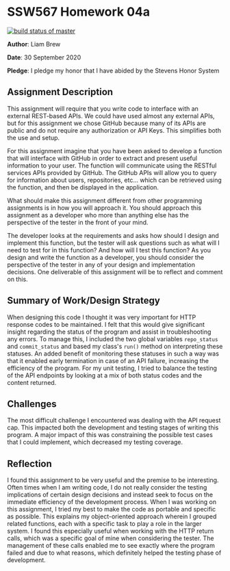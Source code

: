 # SSW567 Homework 04a

[![build status of master](https://travis-ci.org/Liam-Brew/GitHubApi567.svg?branch=master)](https://travis-ci.org/Liam-Brew/GitHubApi567)

**Author**: Liam Brew

**Date**: 30 September 2020

**Pledge**: I pledge my honor that I have abided by the Stevens Honor System

## Assignment Description

This assignment will require that you write code to interface with an external REST-based APIs.   We could have used almost any external APIs, but for this assignment we chose GitHub because many of its APIs are public and do not require any authorization or API Keys.   This simplifies both the use and setup.


For this assignment imagine that you have been asked to develop a function that will interface with GitHub in order to extract and present useful information to your user. The function will communicate using the RESTful services APIs provided by GitHub. The GitHub APIs will allow you to query for information about users, repositories, etc... which can be retrieved using the function, and then be displayed in the application.

What should make this assignment different from other programming assignments is in how you will approach it.  You should approach this assignment as a developer who more than anything else has the perspective of the tester in the front of your mind. 

The developer looks at the requirements and asks how should I design and implement this function, but the tester will ask questions such as what will I need to test for in this function?  And how will I test this function?   As you design and write the function as a developer, you should consider the perspective of the tester in any of your design and implementation decisions.   One deliverable of this assignment will be to reflect and comment on this.

## Summary of Work/Design Strategy

When designing this code I thought it was very important for HTTP response codes to be maintained. I felt that this would give significant insight regarding the status of the program and assist in troubleshooting any errors. To manage this, I included the two global variables ```repo_status``` and ```commit_status``` and based my class's ```run()``` method on interpreting these statuses. An added benefit of monitoring these statuses in such a way was that it enabled early termination  in case of an API failure, increasing the efficiency of the program. For my unit testing, I tried to balance the testing of the API endpoints by looking at a mix of both status codes and the content returned.

## Challenges

The most difficult challenge I encountered was dealing with the API request cap. This impacted both the development and testing stages of writing this program. A major impact of this was constraining the possible test cases that I could implement, which decreased my testing coverage.

## Reflection

I found this assignment to be very useful and the premise to be interesting. Often times when I am writing code, I do not really consider the testing implications of certain design decisions and instead seek to focus on the immediate efficiency of the development process. When I was working on this assignment, I tried my best to make the code as portable and specific as possible. This explains my object-oriented approach wherein I grouped related functions, each with a specific task to play a role in the larger system. I found this especially useful when working with the HTTP return calls, which was a specific goal of mine when considering the tester. The management of these calls enabled me to see exactly where the program failed and due to what reasons, which definitely helped the testing phase of development.


